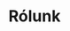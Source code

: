 ---
title: Rólunk
layout: index
dropdown: true
content:
    - profil
    - fun
    - japan_magyar
---